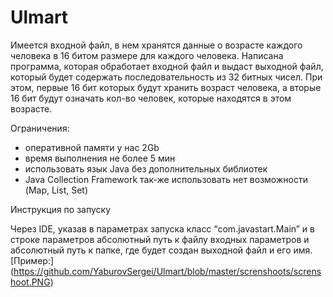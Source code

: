 # Ulmart


Имеется входной файл, в нем хранятся данные о возрасте каждого человека в 16 битом размере 
для каждого человека.
Написана программа, которая обработает входной файл и выдаст выходной файл, который будет содержать последовательность
из 32 битных чисел. При этом, первые 16 бит которых будут хранить возраст человека, а вторые 16 бит будут означать
кол-во человек, которые находятся в этом возрасте.

Ограничения:
- оперативной памяти у нас 2Gb
- время выполнения не более 5 мин
- использовать язык Java без дополнительных библиотек
- Java Collection Framework так-же использовать нет возможности (Map, List, Set)

Инструкция по запуску

Через IDE, указав в параметрах запуска класс “com.javastart.Main” и в строке параметров абсолютный путь к файлу 
входных параметров и абсолютный путь к папке, где будет создан выходной файл и его имя.
[Пример:] (https://github.com/YaburovSergei/Ulmart/blob/master/screnshoots/screnshoot.PNG)



